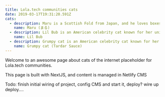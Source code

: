 ```yaml
---
title: Lola.tech communities cats
date: 2019-03-17T19:31:20.591Z
cats:
  - description: Maru is a Scottish Fold from Japan, and he loves boxes.
    name: Maru (まる)
  - description: Lil Bub is an American celebrity cat known for her unique appearance.
    name: Lil Bub
  - description: Grumpy cat is an American celebrity cat known for her grumpy appearance.
    name: Grumpy cat (Tardar Sauce)
---
```

Welcome to an awesome page about cats of the internet placeholder for Lola.tech communities.

This page is built with NextJS, and content is managed in Netlify CMS

Todo: finish initial wiring of project, config CMS and start it, deploy? wire up deploy....
